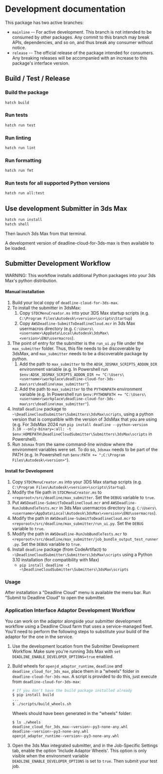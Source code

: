 # Development documentation
This package has two active branches:

- `mainline` -- For active development. This branch is not intended to be consumed by other packages. Any commit to this branch may break APIs, dependencies, and so on, and thus break any consumer without notice.
- `release` -- The official release of the package intended for consumers. Any breaking releases will be accompanied with an increase to this package's interface version.

## Build / Test / Release

### Build the package

```bash
hatch build
```

### Run tests

```bash
hatch run test
```

### Run linting

```bash
hatch run lint
```

### Run formatting

```bash
hatch run fmt
```

### Run tests for all supported Python versions

```bash
hatch run all:test
```

## Use development Submitter in 3ds Max

```bash
hatch run install
hatch shell
```
Then launch 3ds Max from that terminal.

A development version of deadline-cloud-for-3ds-max is then available to be loaded.

## Submitter Development Workflow

WARNING: This workflow installs additional Python packages into your 3ds Max's python distribution.

#### Manual installation

1. Build your local copy of `deadline-cloud-for-3ds-max`.
1. To install the submitter in 3dsMax:
    1. Copy `STDCMenuCreator.ms` into your 3DS Max startup scripts (e.g. `C:\Program Files\Autodesk\<version>\scripts\Startup`)
    1. Copy `AWSDeadline-SubmitToDeadlineCloud.mcr` in 3ds Max usermacros directory (e.g. `C:\Users\<username>\AppData\Local\Autodesk\3dsMax\<version>\ENU\usermacros`).
1. The point of entry for the submitter is the `run_ui.py` file under the `max_submitter` folder. Thus, this file needs to be discoverable by 3dsMax, and `max_submitter` needs to be a discoverable package by python.
    1. Add the path to `max_submitter` to the `ADSK_3DSMAX_SCRIPTS_ADDON_DIR` environment variable (e.g. In Powershell run `$env:ADSK_3DSMAX_SCRIPTS_ADDON_DIR += "C:\Users\<username>\workplace\deadline-cloud-for-3ds-max\src\deadline\max_submitter"`).
    1. Add the path to `max_submitter` to the `PYTHONPATH` environment variable (e.g. In Powershell run `$env:PYTHONPATH += "C:\Users\<username>\workplace\deadline-cloud-for-3ds-max\src\deadline\max_submitter"`).
1. Install `deadline` package to `~\DeadlineCloudSubmitter\Submitters\3dsMax\scripts`, using a python version that is compatible with the version of 3dsMax that you are using (e.g. For 3dsMax 2024 run `pip install deadline --python-version 3.10 --only-binary=:all: -t $env:HOMEPATH\DeadlineCloudSubmitter\Submitters\3dsMax\scripts` in Powershell).
1. Run `3dsmax` from the same command-line window where the environment variables were set. To do so, `3dsmax` needs to be part of the PATH (e.g. In Powershell run `$env:PATH += ";C:\Program Files\Autodesk\<version>"`).

#### Install for Development

1. Copy `STDCMenuCreator.ms` into your 3DS Max startup scripts (e.g. `C:\Program Files\Autodesk\<version>\scripts\Startup`).
2. Modify the file path in `STDCMenuCreator.ms`  to `<reporoot>/src/deadline/max_submitter`. Set the `DEBUG` variable to `true`.
3. Put `AWSDeadline-SubmitToDeadlineCloud.mcr` and `AWSDeadline-RunJobBundleTests.mcr` in 3ds Max usermacros directory (e.g. `C:\Users\<username>\AppData\Local\Autodesk\3dsMax\<version>\ENU\usermacros`).
4. Modify the path in `AWSDeadline-SubmitToDeadlineCloud.mcr` to `<reporoot>/src/deadline/max_submitter/run_ui.py`. Set the `DEBUG` variable to `true`.
5. Modify the path in `AWSDeadline-RunJobBundleTests.mcr` to `<reporoot>/src/deadline/max_submitter/job_bundle_output_test_runner.py`. Set the `DEBUG` variable to `true`.
6. Install `deadline` package (from CodeArtifact) to `~\DeadlineCloudSubmitter\Submitters\3dsMax\scripts` using a Python 3.10 installation (for compatibility with Max)
    - `pip install deadline -t ~\DeadlineCloudSubmitter\Submitters\3dsMax\scripts`

### Usage

After installation a "Deadline Cloud" menu is available the menu bar. Run "Submit to Deadline Cloud" to open the submitter.

### Application Interface Adaptor Development Workflow

You can work on the adaptor alongside your submitter development workflow using a Deadline Cloud
farm that uses a service-managed fleet. You'll need to perform the following steps to substitute
your build of the adaptor for the one in the service.

1. Use the development location from the Submitter Development Workflow. Make sure you're running 3ds Max with `set DEADLINE_ENABLE_DEVELOPER_OPTIONS=true` enabled.
2. Build wheels for `openjd_adaptor_runtime`, `deadline` and `deadline_cloud_for_3ds_max`, place them in a "wheels" folder in `deadline-cloud-for-3ds-max`. A script is provided to do this, just execute from `deadline-cloud-for-3ds-max`:

   ```bash
   # If you don't have the build package installed already
   $ pip install build
   ...
   $ ./scripts/build_wheels.sh
   ```

   Wheels should have been generated in the "wheels" folder:

   ```bash
   $ ls ./wheels
   deadline_cloud_for_3ds_max-<version>-py3-none-any.whl
   deadline-<version>-py3-none-any.whl
   openjd_adaptor_runtime-<version>-py3-none-any.whl
   ```

3. Open the 3ds Max integrated submitter, and in the Job-Specific Settings tab, enable the option 'Include Adaptor Wheels'. This option is only visible when the environment variable `DEADLINE_ENABLE_DEVELOPER_OPTIONS` is set to `true`. Then submit your test job.